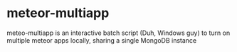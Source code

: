 # meteor-multiapp
meteo-multiapp is an interactive batch script (Duh, Windows guy) to turn on multiple meteor apps locally, sharing a single MongoDB instance
